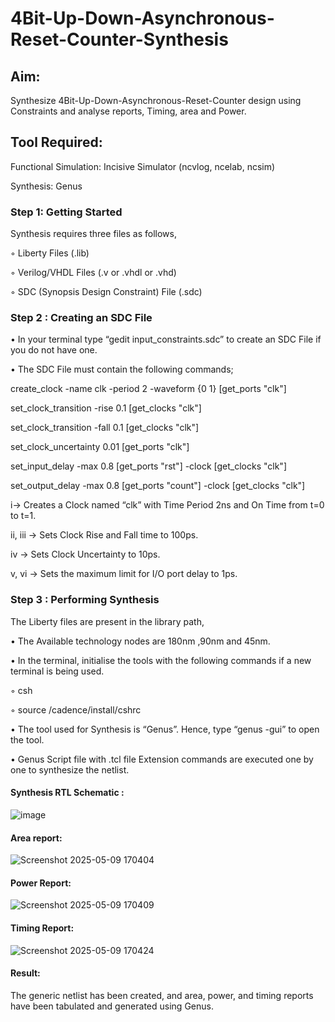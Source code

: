 # 4Bit-Up-Down-Asynchronous-Reset-Counter-Synthesis

## Aim:

Synthesize 4Bit-Up-Down-Asynchronous-Reset-Counter design using Constraints and analyse reports, Timing, area and Power.

## Tool Required:

Functional Simulation: Incisive Simulator (ncvlog, ncelab, ncsim)

Synthesis: Genus

### Step 1: Getting Started

Synthesis requires three files as follows,

◦ Liberty Files (.lib)

◦ Verilog/VHDL Files (.v or .vhdl or .vhd)

◦ SDC (Synopsis Design Constraint) File (.sdc)

 ### Step 2 : Creating an SDC File

•	In your terminal type “gedit input_constraints.sdc” to create an SDC File if you do not have one.

•	The SDC File must contain the following commands;

create_clock -name clk -period 2 -waveform {0 1} [get_ports "clk"]

set_clock_transition -rise 0.1 [get_clocks "clk"]

set_clock_transition -fall 0.1 [get_clocks "clk"]

set_clock_uncertainty 0.01 [get_ports "clk"]

set_input_delay -max 0.8 [get_ports "rst"] -clock [get_clocks "clk"]

set_output_delay -max 0.8 [get_ports "count"] -clock [get_clocks "clk"]

i→ Creates a Clock named “clk” with Time Period 2ns and On Time from t=0 to t=1.

ii, iii → Sets Clock Rise and Fall time to 100ps.

iv → Sets Clock Uncertainty to 10ps.

v, vi → Sets the maximum limit for I/O port delay to 1ps.

### Step 3 : Performing Synthesis

The Liberty files are present in the library path,

• The Available technology nodes are 180nm ,90nm and 45nm.

• In the terminal, initialise the tools with the following commands if a new terminal is being
used.

◦ csh

◦ source /cadence/install/cshrc

• The tool used for Synthesis is “Genus”. Hence, type “genus -gui” to open the tool.

• Genus Script file with .tcl file Extension commands are executed one by one to synthesize the netlist.

#### Synthesis RTL Schematic :
![image](https://github.com/user-attachments/assets/2d27185f-d778-4396-9496-f3b3a182c876)

#### Area report:
![Screenshot 2025-05-09 170404](https://github.com/user-attachments/assets/7686ad91-1935-4665-a130-d6855ac2f99a)

#### Power Report:
![Screenshot 2025-05-09 170409](https://github.com/user-attachments/assets/f682e18b-29a9-412f-9a7c-df9fc4cddccf)

#### Timing Report: 
![Screenshot 2025-05-09 170424](https://github.com/user-attachments/assets/7a261912-a02a-4eba-83f3-fcdd5963bbec)

#### Result: 

The generic netlist has been created, and area, power, and timing reports have been tabulated and generated using Genus.





